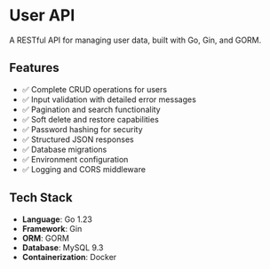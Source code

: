 # User API

A RESTful API for managing user data, built with Go, Gin, and GORM.

## Features
- ✅ Complete CRUD operations for users
- ✅ Input validation with detailed error messages
- ✅ Pagination and search functionality
- ✅ Soft delete and restore capabilities
- ✅ Password hashing for security
- ✅ Structured JSON responses
- ✅ Database migrations
- ✅ Environment configuration
- ✅ Logging and CORS middleware

## Tech Stack
- **Language**: Go 1.23
- **Framework**: Gin
- **ORM**: GORM
- **Database**: MySQL 9.3
- **Containerization**: Docker